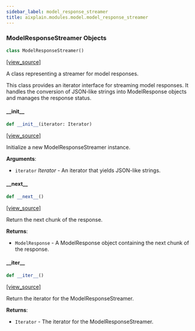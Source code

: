 ```yaml
---
sidebar_label: model_response_streamer
title: aixplain.modules.model.model_response_streamer
---
```


### ModelResponseStreamer Objects

```python
class ModelResponseStreamer()
```

[[view_source]](https://github.com/aixplain/aiXplain/blob/main/aixplain/modules/model/model_response_streamer.py#L7)

A class representing a streamer for model responses.

This class provides an iterator interface for streaming model responses.
It handles the conversion of JSON-like strings into ModelResponse objects
and manages the response status.

#### \_\_init\_\_

```python
def __init__(iterator: Iterator)
```

[[view_source]](https://github.com/aixplain/aiXplain/blob/main/aixplain/modules/model/model_response_streamer.py#L15)

Initialize a new ModelResponseStreamer instance.

**Arguments**:

- `iterator` _Iterator_ - An iterator that yields JSON-like strings.

#### \_\_next\_\_

```python
def __next__()
```

[[view_source]](https://github.com/aixplain/aiXplain/blob/main/aixplain/modules/model/model_response_streamer.py#L24)

Return the next chunk of the response.

**Returns**:

- `ModelResponse` - A ModelResponse object containing the next chunk of the response.

#### \_\_iter\_\_

```python
def __iter__()
```

[[view_source]](https://github.com/aixplain/aiXplain/blob/main/aixplain/modules/model/model_response_streamer.py#L41)

Return the iterator for the ModelResponseStreamer.

**Returns**:

- `Iterator` - The iterator for the ModelResponseStreamer.

